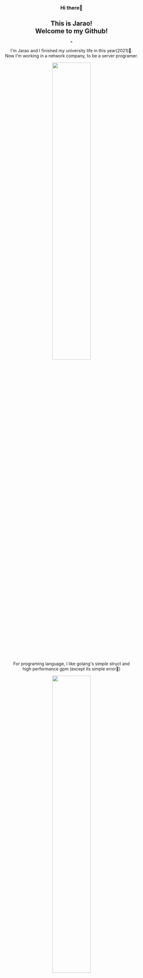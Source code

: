 <h3 align="center">Hi there👋</h3>
<h2 align="center">This is Jarao! <br>Welcome to my Github! <br>
    <div align="center">
        <a href="https://github.com/WROIATE">
            <img src="https://img.shields.io/badge/-Github-000?style=flat&logo=Github&logoColor=white" alt="">
        </a>
        <a href="https://space.bilibili.com/3074931"><img
                src="https://img.shields.io/badge/-Bilibili-blue?style=flat&logo=bilibili&logoColor=pink" alt=""></a>
    </div>
</h2>
<p align="center">I'm Jarao and I finished my university life in this year(2021)🎉.<br>
    Now I'm working in a network company, to be a server programer.</p>
<div align="center">
    <img width="50%" src="https://github-readme-stats.vercel.app/api?username=WROIATE&show_icons=true&theme=radical" />
</div>
<p align="center">For programing language, I like golang's simple struct and <br>high performance gpm
    (except its simple
    error🤣)</p>
<div align="center">
    <img width="50%"
        src="https://github-readme-stats.vercel.app/api/top-langs/?username=WROIATE&theme=radical&layout=compact&hide=html,css,stylus,less,scss,makefile">
</div>
<p align="center">
    I love Anime, Comic and some Games. I'm pleasure to <br>be your friend if you like these too🥰.
</p>
<div align="center">
    <img width="50%"
        src="https://user-images.githubusercontent.com/44677306/140898014-491b859d-1945-446c-854c-7da1e208fb2d.png">
</div>
